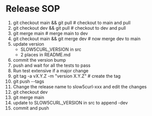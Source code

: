 # Release SOP

1. git checkout main && git pull        # checkout to main and pull
2. git checkout dev && git pull         # checkout to dev and pull
3. git merge main                       # merge main to dev
4. git checkout main && git merge dev   # now merge dev to main
5. update version
    - SLOW5CURL_VERSION in src
    - 2 places in README.md
6. commit the version bump
7. push and wait for all the tests to pass
8. Run test extensive if a major change
9. git tag -a vX.Y.Z -m "version X.Y.Z" # create the tag
10. git push --tags
11. Change the release name to slow5curl-xxx and edit the changes
12. git checkout dev
13. git merge main
14. update to SLOW5CURL_VERSION in src to append -dev
15. commit and push
